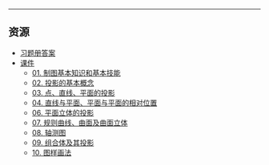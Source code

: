 <!--
## 课程总览  
- 难度评分 Nan / 10 （0 份）  
- 实用评分 Nan / 10 （0 份）  
-->

---

## 资源  
- [习题册答案](https://file.uhsea.com/2403/c75674bdf6299b92bf4c6d080f97a634DS.pdf)  
- [课件](https://file.uhsea.com/2403/ae58882c96a1c5a5afa22fd921f0b2f3MK.zip)
    - [01. 制图基本知识和基本技能](https://file.uhsea.com/2403/1e7c6f1aedaa7085a019a535ff3cd7832K.pptx)
    - [02. 投影的基本概念](https://file.uhsea.com/2403/4f5e828bc33f16993f06172819e7d9318B.pptx)
    - [03. 点、直线、平面的投影](https://file.uhsea.com/2403/d43e08478c88e456f74812df02d09ed6YA.pptx)
    - [04. 直线与平面、平面与平面的相对位置](https://file.uhsea.com/2403/c34511b5ec90d4696391ac9aa24301c1NL.pptx)
    - [06. 平面立体的投影](https://file.uhsea.com/2403/960e9957223a15562fe10436590599abBF.pptx)
    - [07. 规则曲线、曲面及曲面立体](https://file.uhsea.com/2403/2a7973c597ac1b9156c94350908c7d83SS.pptx)
    - [08. 轴测图](https://file.uhsea.com/2403/976bfd864a80f0b0a3d889bec5a4596bOL.pptx)
    - [09. 组合体及其投影](https://file.uhsea.com/2403/1aa41f9cffa658ff2cc887619b31250d3A.pptx)
    - [10. 图样画法](https://file.uhsea.com/2403/bb745c31391faab7fe86327f359e0d8eUO.pptx)